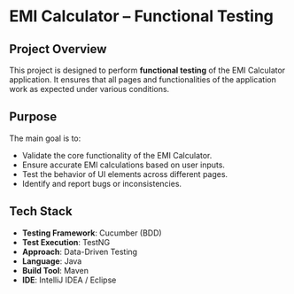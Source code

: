 # EMI Calculator – Functional Testing

## Project Overview

This project is designed to perform **functional testing** of the EMI Calculator application. It ensures that all pages and functionalities of the application work as expected under various conditions.

## Purpose

The main goal is to:
- Validate the core functionality of the EMI Calculator.
- Ensure accurate EMI calculations based on user inputs.
- Test the behavior of UI elements across different pages.
- Identify and report bugs or inconsistencies.

## Tech Stack

- **Testing Framework**: Cucumber (BDD)
- **Test Execution**: TestNG
- **Approach**: Data-Driven Testing
- **Language**: Java
- **Build Tool**: Maven
- **IDE**: IntelliJ IDEA / Eclipse
